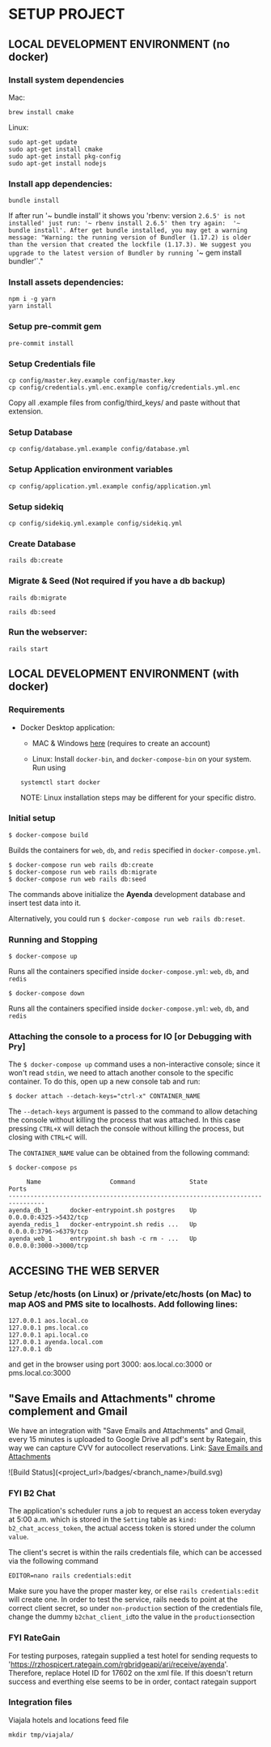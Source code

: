 # SETUP PROJECT

## LOCAL DEVELOPMENT ENVIRONMENT (no docker)

### Install system dependencies
Mac:

```
brew install cmake
```

Linux:
```
sudo apt-get update
sudo apt-get install cmake
sudo apt-get install pkg-config
sudo apt-get install nodejs
```

### Install app dependencies:
```
bundle install
```
If after run '~ bundle install' it shows you 'rbenv: version `2.6.5' is not installed' just run: '~ rbenv install 2.6.5' then try again:  '~ bundle install'.
After get bundle installed, you may get a warning message: "Warning: the running version of Bundler (1.17.2) is older than the version that created the lockfile (1.17.3). We suggest you upgrade to the latest version of Bundler by running `'~ gem install bundler'`."


### Install assets dependencies:
```
npm i -g yarn
yarn install
```
### Setup pre-commit gem
```
pre-commit install
```

### Setup Credentials file
```
cp config/master.key.example config/master.key
cp config/credentials.yml.enc.example config/credentials.yml.enc
```

Copy all .example files from config/third_keys/ and paste without that extension.

### Setup Database
```
cp config/database.yml.example config/database.yml
```

### Setup Application environment variables
```
cp config/application.yml.example config/application.yml
```

### Setup sidekiq
```
cp config/sidekiq.yml.example config/sidekiq.yml
```

### Create Database
```
rails db:create
```

### Migrate & Seed (Not required if you have a db backup)
```
rails db:migrate
```

```
rails db:seed
```
### Run the webserver:
```
rails start
```

## LOCAL DEVELOPMENT ENVIRONMENT (with docker)

### Requirements

- Docker Desktop application:
    * MAC & Windows [here](https://www.docker.com/products/docker-desktop) (requires to create an account)

    * Linux: Install `docker-bin`, and `docker-compose-bin` on your system. Run using
    ```
    systemctl start docker
    ```
    NOTE: Linux installation steps may be different for your specific distro.

### Initial setup

```
$ docker-compose build
```
Builds the containers for `web`, `db`, and `redis` specified in `docker-compose.yml`.

```
$ docker-compose run web rails db:create
$ docker-compose run web rails db:migrate
$ docker-compose run web rails db:seed
```
The commands above initialize the **Ayenda** development database and insert test data into it.

Alternatively, you could run `$ docker-compose run web rails db:reset`.

### Running and Stopping

```
$ docker-compose up
```
Runs all the containers specified inside `docker-compose.yml`: `web`, `db`, and `redis`

```
$ docker-compose down
```
Runs all the containers specified inside `docker-compose.yml`: `web`, `db`, and `redis`

### Attaching the console to a process for IO [or Debugging with Pry]

The `$ docker-compose up` command uses a non-interactive console; since it won't read `stdin`, we need to attach another console to the specific container. To do this, open up a new console tab and run:

```
$ docker attach --detach-keys="ctrl-x" CONTAINER_NAME
```
The `--detach-keys` argument is passed to the command to allow detaching the console without killing the process that was attached. In this case pressing `CTRL+X` will detach the console without killing the process, but closing with `CTRL+C` will.

The `CONTAINER_NAME` value can be obtained from the following command:
```
$ docker-compose ps

     Name                   Command               State           Ports
--------------------------------------------------------------------------------
ayenda_db_1      docker-entrypoint.sh postgres    Up      0.0.0.0:4325->5432/tcp
ayenda_redis_1   docker-entrypoint.sh redis ...   Up      0.0.0.0:3796->6379/tcp
ayenda_web_1     entrypoint.sh bash -c rm - ...   Up      0.0.0.0:3000->3000/tcp
```


## ACCESING THE WEB SERVER

### Setup /etc/hosts (on Linux) or /private/etc/hosts (on Mac) to map AOS and PMS site to localhosts. Add following lines:
    127.0.0.1 aos.local.co
    127.0.0.1 pms.local.co
    127.0.0.1 api.local.co
    127.0.0.1 ayenda.local.com
    127.0.0.1 db

and get in the browser using port 3000: aos.local.co:3000 or pms.local.co:3000


## "Save Emails and Attachments" chrome complement and Gmail
We have an integration with "Save Emails and Attachments" and Gmail, every 15 minutes is uploaded to Google Drive all pdf's sent by Rategain, this way we can capture CVV for autocollect reservations.
Link: [Save Emails and Attachments](https://chrome.google.com/webstore/detail/save-emails-and-attachmen/nflmnfjphdbeagnilbihcodcophecebc)

![Build Status](<project_url>/badges/<branch_name>/build.svg)

### FYI B2 Chat
The application's scheduler runs a job to request an access token everyday at 5:00 a.m. which is stored in the `Setting` table as `kind: b2_chat_access_token`, the actual access token is stored under the column `value`.

The client's secret is within the rails credentials file, which can be accessed via the following command
```
EDITOR=nano rails credentials:edit
```
Make sure you have the proper master key, or else `rails credentials:edit` will create one.
In order to test the service, rails needs to point at the correct client secret, so under `non-production` section of the credentials file, change the dummy `b2chat_client_id`to the value in the `production`section

### FYI RateGain
For testing purposes, rategain supplied a test hotel for sending requests to 'https://rzhospicert.rategain.com/rgbridgeapi/ari/receive/ayenda'. Therefore, replace Hotel ID for 17602 on the xml file. If this doesn't return success and everthing else seems to be in order, contact rategain support

### Integration files
Viajala hotels and locations feed file
```
mkdir tmp/viajala/
```
